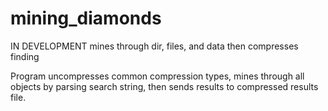 # mining_diamonds
IN DEVELOPMENT mines through dir, files, and data then compresses finding

Program uncompresses common compression types, mines through all objects by parsing search string, then sends results to compressed results file.
